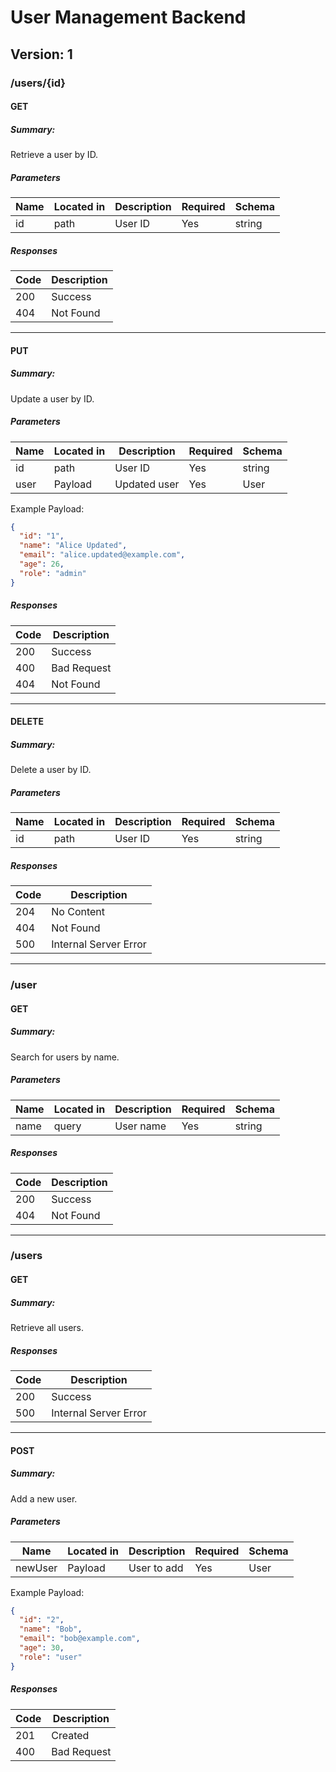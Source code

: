 # User Management Backend

## Version: 1

### /users/{id}

#### GET

##### Summary:
Retrieve a user by ID.

##### Parameters

| Name | Located in | Description | Required | Schema |
|------|------------|-------------|----------|--------|
| id   | path       | User ID     | Yes      | string |

##### Responses

| Code | Description |
|------|-------------|
| 200  | Success     |
| 404  | Not Found   |

---

#### PUT

##### Summary:
Update a user by ID.

##### Parameters

| Name | Located in | Description      | Required | Schema |
|------|------------|------------------|----------|--------|
| id   | path       | User ID          | Yes      | string |
| user | Payload    | Updated user     | Yes      | User   |

Example Payload:
```json
{
  "id": "1",
  "name": "Alice Updated",
  "email": "alice.updated@example.com",
  "age": 26,
  "role": "admin"
}
```

##### Responses

| Code | Description |
|------|-------------|
| 200  | Success     |
| 400  | Bad Request |
| 404  | Not Found   |

---

#### DELETE

##### Summary:
Delete a user by ID.

##### Parameters

| Name | Located in | Description | Required | Schema |
|------|------------|-------------|----------|--------|
| id   | path       | User ID     | Yes      | string |

##### Responses

| Code | Description |
|------|-------------|
| 204  | No Content  |
| 404  | Not Found   |
| 500  | Internal Server Error |

---

### /user

#### GET

##### Summary:
Search for users by name.

##### Parameters

| Name | Located in | Description   | Required | Schema |
|------|------------|---------------|----------|--------|
| name | query      | User name     | Yes      | string |

##### Responses

| Code | Description |
|------|-------------|
| 200  | Success     |
| 404  | Not Found   |

---

### /users

#### GET

##### Summary:
Retrieve all users.

##### Responses

| Code | Description |
|------|-------------|
| 200  | Success     |
| 500  | Internal Server Error |

---

#### POST

##### Summary:
Add a new user.

##### Parameters

| Name    | Located in | Description      | Required | Schema |
|---------|------------|------------------|----------|--------|
| newUser | Payload    | User to add      | Yes      | User   |

Example Payload:
```json
{
  "id": "2",
  "name": "Bob",
  "email": "bob@example.com",
  "age": 30,
  "role": "user"
}
```

##### Responses

| Code | Description |
|------|-------------|
| 201  | Created     |
| 400  | Bad Request |
